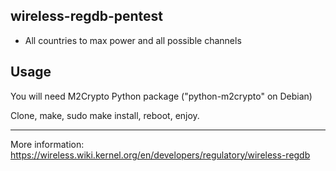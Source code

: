 ## wireless-regdb-pentest

- All countries to max power and all possible channels

## Usage

You will need M2Crypto Python package ("python-m2crypto" on Debian)

Clone, make, sudo make install, reboot, enjoy.

-----

More information:  
https://wireless.wiki.kernel.org/en/developers/regulatory/wireless-regdb
